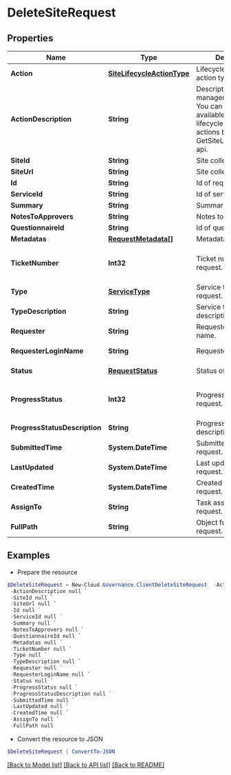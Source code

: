 # DeleteSiteRequest
## Properties

Name | Type | Description | Notes
------------ | ------------- | ------------- | -------------
**Action** | [**SiteLifecycleActionType**](SiteLifecycleActionType.md) | Lifecycle management action type | [optional] 
**ActionDescription** | **String** | Description of lifecycle management actions. You can get all available description of lifecycle management actions by invoking the GetSiteLifecycleService api. | [optional] [readonly] 
**SiteId** | **String** | Site collection ID | [optional] 
**SiteUrl** | **String** | Site collection URL | [optional] 
**Id** | **String** | Id of request. | [optional] 
**ServiceId** | **String** | Id of service. | [optional] 
**Summary** | **String** | Summary of request. | [optional] 
**NotesToApprovers** | **String** | Notes to approvers. | [optional] 
**QuestionnaireId** | **String** | Id of questionnaire | [optional] 
**Metadatas** | [**RequestMetadata[]**](RequestMetadata.md) | Metadata of request. | [optional] 
**TicketNumber** | **Int32** | Ticket number of request. | [optional] [readonly] [default to 0]
**Type** | [**ServiceType**](ServiceType.md) | Service type of request. | [optional] [readonly] 
**TypeDescription** | **String** | Service type description of request. | [optional] [readonly] 
**Requester** | **String** | Requester display name. | [optional] [readonly] 
**RequesterLoginName** | **String** | Requester login name. | [optional] [readonly] 
**Status** | [**RequestStatus**](RequestStatus.md) | Status of request. | [optional] [readonly] 
**ProgressStatus** | **Int32** | Progress status of request. | [optional] [readonly] [default to 0]
**ProgressStatusDescription** | **String** | Progress status description of request. | [optional] [readonly] 
**SubmittedTime** | **System.DateTime** | Submitted time of request. | [optional] [readonly] 
**LastUpdated** | **System.DateTime** | Last updated time of request. | [optional] [readonly] 
**CreatedTime** | **System.DateTime** | Created time of request. | [optional] [readonly] 
**AssignTo** | **String** | Task assignee of request. | [optional] [readonly] 
**FullPath** | **String** | Object full path of request. | [optional] [readonly] 

## Examples

- Prepare the resource
```powershell
$DeleteSiteRequest = New-Cloud.Governance.ClientDeleteSiteRequest  -Action null `
 -ActionDescription null `
 -SiteId null `
 -SiteUrl null `
 -Id null `
 -ServiceId null `
 -Summary null `
 -NotesToApprovers null `
 -QuestionnaireId null `
 -Metadatas null `
 -TicketNumber null `
 -Type null `
 -TypeDescription null `
 -Requester null `
 -RequesterLoginName null `
 -Status null `
 -ProgressStatus null `
 -ProgressStatusDescription null `
 -SubmittedTime null `
 -LastUpdated null `
 -CreatedTime null `
 -AssignTo null `
 -FullPath null
```

- Convert the resource to JSON
```powershell
$DeleteSiteRequest | ConvertTo-JSON
```

[[Back to Model list]](../README.md#documentation-for-models) [[Back to API list]](../README.md#documentation-for-api-endpoints) [[Back to README]](../README.md)

